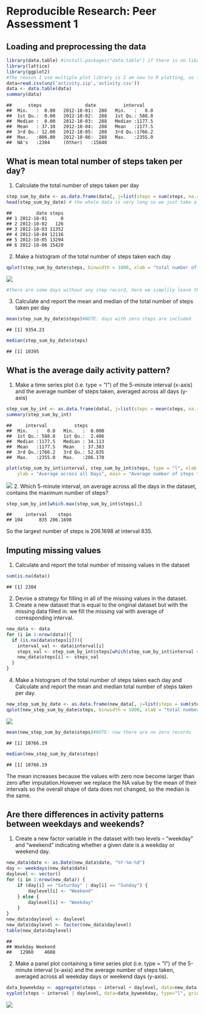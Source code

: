 # Reproducible Research: Peer Assessment 1


## Loading and preprocessing the data

```r
library(data.table) #install.packages("data.table") if there is no library data.table
library(lattice)
library(ggplot2)
#The reason I use multiple plot library is I am new to R plotting, so for each plot I just googled how to do it(mostly find the answers in http://stackoverflow.com/). Each of the answer uses different plot library.
data=read.csv(unz('activity.zip','activity.csv'))
data <- data.table(data)
summary(data)
```

```
##      steps                date          interval     
##  Min.   :  0.00   2012-10-01:  288   Min.   :   0.0  
##  1st Qu.:  0.00   2012-10-02:  288   1st Qu.: 588.8  
##  Median :  0.00   2012-10-03:  288   Median :1177.5  
##  Mean   : 37.38   2012-10-04:  288   Mean   :1177.5  
##  3rd Qu.: 12.00   2012-10-05:  288   3rd Qu.:1766.2  
##  Max.   :806.00   2012-10-06:  288   Max.   :2355.0  
##  NA's   :2304     (Other)   :15840
```


## What is mean total number of steps taken per day?
1. Calculate the total number of steps taken per day

```r
step_sum_by_date <- as.data.frame(data[, j=list(steps = sum(steps, na.rm = TRUE)),by = date])#total number of steps taken per day
head(step_sum_by_date) # the whole data is very long so we just take a look at first 6 entry
```

```
##         date steps
## 1 2012-10-01     0
## 2 2012-10-02   126
## 3 2012-10-03 11352
## 4 2012-10-04 12116
## 5 2012-10-05 13294
## 6 2012-10-06 15420
```
2. Make a histogram of the total number of steps taken each day

```r
qplot(step_sum_by_date$steps, binwidth = 1000, xlab = "total number of steps taken each day")
```

![](PA1_template_files/figure-html/unnamed-chunk-3-1.png) 

```r
#there are some days without any step record, here we simplily leave these days here.
```
3. Calculate and report the mean and median of the total number of steps taken per day

```r
mean(step_sum_by_date$steps)#NOTE: days with zero steps are included
```

```
## [1] 9354.23
```

```r
median(step_sum_by_date$steps)
```

```
## [1] 10395
```
## What is the average daily activity pattern?
1. Make a time series plot (i.e. type = "l") of the 5-minute interval (x-axis) and the average number of steps taken, averaged across all days (y-axis)

```r
step_sum_by_int <- as.data.frame(data[, j=list(steps = mean(steps, na.rm = TRUE)),by = interval])
summary(step_sum_by_int)
```

```
##     interval          steps        
##  Min.   :   0.0   Min.   :  0.000  
##  1st Qu.: 588.8   1st Qu.:  2.486  
##  Median :1177.5   Median : 34.113  
##  Mean   :1177.5   Mean   : 37.383  
##  3rd Qu.:1766.2   3rd Qu.: 52.835  
##  Max.   :2355.0   Max.   :206.170
```

```r
plot(step_sum_by_int$interval, step_sum_by_int$steps, type = "l", xlab = "5-min interval", 
    ylab = "Average across all Days", main = "Average number of steps taken")
```

![](PA1_template_files/figure-html/unnamed-chunk-5-1.png) 
2. Which 5-minute interval, on average across all the days in the dataset, contains the maximum number of steps?

```r
step_sum_by_int[which.max(step_sum_by_int$steps),]
```

```
##     interval    steps
## 104      835 206.1698
```
So the largest number of steps is 206.1698 at interval 835.
## Imputing missing values
1. Calculate and report the total number of missing values in the dataset

```r
sum(is.na(data))
```

```
## [1] 2304
```
2. Devise a strategy for filling in all of the missing values in the dataset.
3. Create a new dataset that is equal to the original dataset but with the missing data filled in.
we fill the missing val with average of corresponding interval.

```r
new_data <- data
for (i in 1:nrow(data)){
  if (is.na(data$steps[i])){
    interval_val <- data$interval[i]
    steps_val <- step_sum_by_int$steps[which(step_sum_by_int$interval == interval_val)]
    new_data$steps[i] <- steps_val
  }
}
```
4. Make a histogram of the total number of steps taken each day and Calculate and report the mean and median total number of steps taken per day.

```r
new_step_sum_by_date <- as.data.frame(new_data[, j=list(steps = sum(steps, na.rm = TRUE)),by = date])#total number of steps taken per day
qplot(new_step_sum_by_date$steps, binwidth = 1000, xlab = "total number of steps taken each day with imputated missing value")
```

![](PA1_template_files/figure-html/unnamed-chunk-9-1.png) 

```r
mean(new_step_sum_by_date$steps)#NOTE: now there are no zero records
```

```
## [1] 10766.19
```

```r
median(new_step_sum_by_date$steps)
```

```
## [1] 10766.19
```
The mean increases because the values with zero now become larger than zero after imputation.However we replace the NA value by the mean of their intervals so the overall shape of data does not changed, so the median is the same.

## Are there differences in activity patterns between weekdays and weekends?
1. Create a new factor variable in the dataset with two levels – “weekday” and “weekend” indicating whether a given date is a weekday or weekend day.

```r
new_data$date <- as.Date(new_data$date, "%Y-%m-%d")
day <- weekdays(new_data$date)
daylevel <- vector()
for (i in 1:nrow(new_data)) {
    if (day[i] == "Saturday" | day[i] == "Sunday") {
        daylevel[i] <- "Weekend"
    } else {
        daylevel[i] <- "Weekday"
    }
}
new_data$daylevel <- daylevel
new_data$daylevel <- factor(new_data$daylevel)
table(new_data$daylevel)
```

```
## 
## Weekday Weekend 
##   12960    4608
```
2. Make a panel plot containing a time series plot (i.e. type = "l") of the 5-minute interval (x-axis) and the average number of steps taken, averaged across all weekday days or weekend days (y-axis).

```r
data_byweekday <- aggregate(steps ~ interval + daylevel, data=new_data, FUN="mean")
xyplot(steps ~ interval | daylevel, data=data_byweekday, type="l", grid=T, layout=c(1,2), ylab="Average number of steps taken", xlab="5-min. intervals", main="Average  5-min. activity intervals: Weekdays vs. Weekends")
```

![](PA1_template_files/figure-html/unnamed-chunk-11-1.png) 
